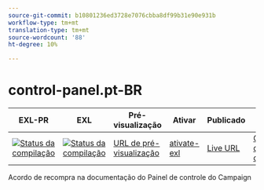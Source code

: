 ```yaml
---
source-git-commit: b10801236ed3728e7076cbba8df99b31e90e931b
workflow-type: tm+mt
translation-type: tm+mt
source-wordcount: '88'
ht-degree: 10%

---
```

# control-panel.pt-BR

| EXL-PR | EXL | Pré-visualização | Ativar | Publicado | Ajuda |
|--- |--- |--- |--- |--- |--- |
| [![Status da compilação](https://docs.ci.corp.adobe.com/view/exl-pr/job/control-panel.en_pr-exl/badge/icon)](https://docs.ci.corp.adobe.com/view/exl-pr/job/control-panel.en_pr-exl/lastBuild/) | [![Status da compilação](https://docs.ci.corp.adobe.com/view/exl-pr/job/control-panel.en_exl/lastBuild/badge/icon)](https://docs.ci.corp.adobe.com/view/exl-pr/job/control-panel.en_exl/lastBuild/lastBuild) | [URL de pré-visualização](https://experienceleague.corp.adobe.com/docs/control-panel/using/control-panel-home.html?lang=en) | [ativate-exl](https://docs.ci.corp.adobe.com/job/activate-exl/build/) | [Live URL](https://experienceleague.adobe.com/docs/control-panel/using/control-panel-home.html?lang=en) | [Guia de criação](https://experienceleague.adobe.com/docs/authoring-guide-exl/using/home.html?lang=en) |

Acordo de recompra na documentação do Painel de controle do Campaign
